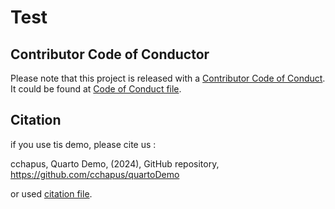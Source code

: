 # Test 

## Contributor Code of Conductor

Please note that this project is released with a
[Contributor Code of Conduct](https://www.contributor-covenant.org/). It could be
found at [Code of Conduct file](code_of_conduct.md).


## Citation

if you use tis demo, please cite us :

cchapus, Quarto Demo, (2024), GitHub repository, https://github.com/cchapus/quartoDemo

or used [citation file](CITATION.ctf).